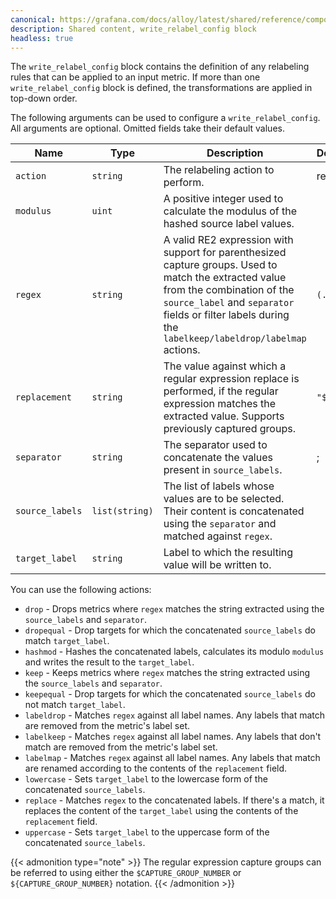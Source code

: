 ```yaml
---
canonical: https://grafana.com/docs/alloy/latest/shared/reference/components/write-relabel-config-block/
description: Shared content, write_relabel_config block
headless: true
---
```


<!-- NOTE(@tpaschalis) This needs to be kept in sync with rule.md on the same
directory since these pages don't support some type of templating. -->

The `write_relabel_config` block contains the definition of any relabeling rules that can be applied to an input metric.
If more than one `write_relabel_config` block is defined, the transformations are applied in top-down order.

The following arguments can be used to configure a `write_relabel_config`.
All arguments are optional. Omitted fields take their default values.

Name            | Type           | Description                                                                                                                          | Default | Required
----------------|----------------|--------------------------------------------------------------------------------------------------------------------------------------|---------|---------
`action`        | `string`       | The relabeling action to perform.                                                                                                    | replace | no
`modulus`       | `uint`         | A positive integer used to calculate the modulus of the hashed source label values.                                                  |         | no
`regex`         | `string`       | A valid RE2 expression with support for parenthesized capture groups. Used to match the extracted value from the combination of the `source_label` and `separator` fields or filter labels during the `labelkeep/labeldrop/labelmap` actions. | `(.*)` | no
`replacement`   | `string`       | The value against which a regular expression replace is performed, if the regular expression matches the extracted value. Supports previously captured groups. | `"$1"`      | no
`separator`     | `string`       | The separator used to concatenate the values present in `source_labels`.                                                             | ;       | no
`source_labels` | `list(string)` | The list of labels whose values are to be selected. Their content is concatenated using the `separator` and matched against `regex`. |         | no
`target_label`  | `string`       | Label to which the resulting value will be written to.                                                                               |         | no

You can use the following actions:

* `drop`      - Drops metrics where `regex` matches the string extracted using the `source_labels` and `separator`.
* `dropequal` - Drop targets for which the concatenated `source_labels` do match `target_label`.
* `hashmod`   - Hashes the concatenated labels, calculates its modulo `modulus` and writes the result to the `target_label`.
* `keep`      - Keeps metrics where `regex` matches the string extracted using the `source_labels` and `separator`.
* `keepequal` - Drop targets for which the concatenated `source_labels` do not match `target_label`.
* `labeldrop` - Matches `regex` against all label names. Any labels that match are removed from the metric's label set.
* `labelkeep` - Matches `regex` against all label names. Any labels that don't match are removed from the metric's label set.
* `labelmap`  - Matches `regex` against all label names. Any labels that match are renamed according to the contents of the `replacement` field.
* `lowercase` - Sets `target_label` to the lowercase form of the concatenated `source_labels`.
* `replace`   - Matches `regex` to the concatenated labels. If there's a match, it replaces the content of the `target_label` using the contents of the `replacement` field.
* `uppercase` - Sets `target_label` to the uppercase form of the concatenated `source_labels`.

{{< admonition type="note" >}}
The regular expression capture groups can be referred to using either the `$CAPTURE_GROUP_NUMBER` or `${CAPTURE_GROUP_NUMBER}` notation.
{{< /admonition >}}

